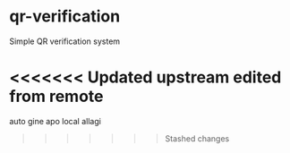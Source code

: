 # qr-verification
Simple QR verification system

<<<<<<< Updated upstream
edited from remote
=======
auto gine apo local allagi
>>>>>>> Stashed changes
